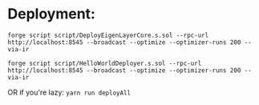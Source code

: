 # Deployment:

`forge script script/DeployEigenLayerCore.s.sol --rpc-url http://localhost:8545 --broadcast --optimize --optimizer-runs 200 --via-ir`

`forge script script/HelloWorldDeployer.s.sol --rpc-url http://localhost:8545 --broadcast --optimize --optimizer-runs 200 --via-ir`

OR if you're lazy:
`yarn run deployAll`
